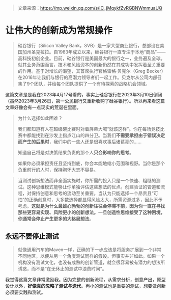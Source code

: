 > 文章来源：https://mp.weixin.qq.com/s/IC_jMqykfZvRGBNWmmuaUQ

# 让伟大的创新成为常规操作

> 硅谷银行（Silicon Valley Bank，SVB）是一家大型商业银行，总部设在美国加州圣克拉拉。自1983年成立以来，硅谷银行一直专注于本地“商品”——高科技初创企业。目前，硅谷银行是美国最大的银行之一，业务遍及全球。就其业务范围而言，技术和风险资本的创新仍然在其成功中发挥着至关重要的作用。基于对增长的渴望，其首席执行官格雷格·贝克尔（Greg Becker）在2016年让我们与银行的高潜力领导者们一起工作。贝克尔从公司内部召集了9个团队，并给每个团队提供了一个有待探索的战略机会领域。

这篇文章是是我在2023年4月17号看的，事实上硅谷银行在2023年3月10日倒闭（虽然2023年3月26日，第一公民银行又重新收购了硅谷银行）。所以再来看这篇文章好像会有一点现实的荒诞在里面。

> 为什么选择如此困难？
>
> 我们都知道有人在超级碗比赛时对着屏幕大喊“就该这样”。你在每场竞技比赛中都能找到在沙发上指点江山的四分卫。当我们**不****需要承担由于错误决定而产生的****后果时**，我们中的一些人还是很喜欢事后诸葛亮的……
>
> 知道自己将是对决策结果负责的那个人**只会影响你的思考**。
>
> 如果你必须承担责任且坚持到底，你会本能地缩小范围和视野。当你是那个负重前行的人时，保持胸怀大志不容易。

> 当测试创新想法而非全面实施时，你所需的投入只是一个快速、粗糙的测试。这种思维模式能够让你单独评估这些想法的优点。创建验证的管道和流程，对保持创意和思考的流动至关重要。当认为只能选择一个昂贵且“可怕”的正确创意时，大多数选择都显得风险太大，所需资源过多，因此不予考虑。**这就是为什么最雄心勃勃的创新往往会停滞不前，因为你一直在寻找那些更容易实现、风险更小的创新想法。一旦创造性思维接受了这种困境，你通常会停止产生更多的大格局想法**。

## **永远不要停止测试**

> 就像通用汽车的Maven一样，正确的下一步应该是将服务扩展到一个非常不同地区，以便从另一个角度测试同样的假设。但事实并非如此。如果一个机构没有测试文化，也没有成熟的创新管道，就会很容易被有潜力的想法所诱惑，而不是“在无休止的测试中浪费时间”。

我觉得这篇文章非常激励我。因为完整的创新流程，从需求分析，创意产出，原型设计以外，**好像真的忽略了测试与迭代**。再小的测试也是重要的测试，想要做创新必须要实践和测试。